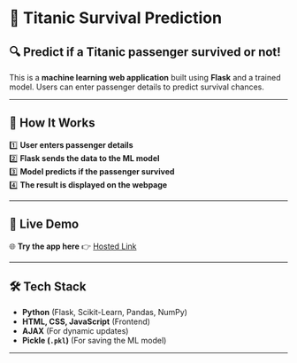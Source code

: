 # 🚢 Titanic Survival Prediction

## 🔍 Predict if a Titanic passenger survived or not!
This is a **machine learning web application** built using **Flask** and a trained model. Users can enter passenger details to predict survival chances.

---
## 📝 How It Works

1️⃣ **User enters passenger details**  
2️⃣ **Flask sends the data to the ML model**  
3️⃣ **Model predicts if the passenger survived**  
4️⃣ **The result is displayed on the webpage**

---


## 🚀 Live Demo
🌐 **Try the app here** 👉 [Hosted Link]()  
  

---

## 🛠 Tech Stack
- **Python** (Flask, Scikit-Learn, Pandas, NumPy)
- **HTML, CSS, JavaScript** (Frontend)
- **AJAX** (For dynamic updates)
- **Pickle (`.pkl`)** (For saving the ML model)

---
